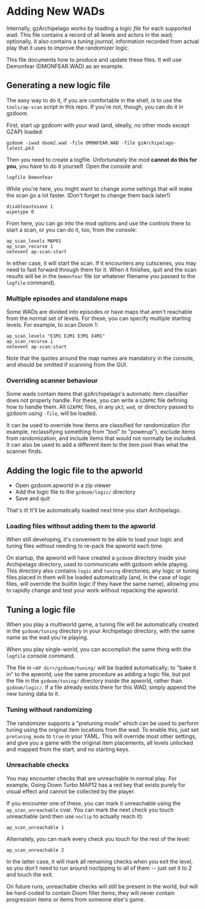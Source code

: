 # Adding New WADs

Internally, gzArchipelago works by loading a *logic file* for each supported wad.
This file contains a record of all levels and actors in the wad; optionally, it
also contains a *tuning journal*, information recorded from actual play that it
uses to improve the randomizer logic.

This file documents how to produce and update these files. It will use Demonfear
(DMONFEAR.WAD) as an example.


## Generating a new logic file

The easy way to do it, if you are comfortable in the shell, is to use the
`tools/ap-scan` script in this repo. If you're not, though, you can do it in
gzdoom.

First, start up gzdoom with your wad (and, ideally, no other mods except GZAP)
loaded:

    gzdoom -iwad doom2.wad -file DMONFEAR.WAD -file gzArchipelago-latest.pk3

Then you need to create a logfile. Unfortunately the mod **cannot do this for you**,
you have to do it yourself. Open the console and:

    logfile Demonfear

While you're here, you might want to change some settings that will make the scan
go a lot faster. (Don't forget to change them back later!)

    disableautosave 1
    wipetype 0

From here, you can go into the mod options and use the controls there to start
a scan, or you can do it, too, from the console:

    ap_scan_levels MAP01
    ap_scan_recurse 1
    netevent ap-scan:start

In either case, it will start the scan. If it encounters any cutscenes, you may
need to fast forward through them for it. When it finishes, quit and the scan
results will be in the `Demonfear` file (or whatever filename you passed to
the `logfile` command).

### Multiple episodes and standalone maps

Some WADs are divided into episodes or have maps that aren't reachable from the
normal set of levels. For these, you can specify multiple starting levels. For
example, to scan Doom 1:

    ap_scan_levels "E1M1 E2M1 E3M1 E4M1"
    ap_scan_recurse 1
    netevent ap-scan:start

Note that the quotes around the map names are mandatory in the console, and should
be omitted if scanning from the GUI.

### Overriding scanner behaviour

Some wads contain items that gzArchipelago's automatic item classifier does not
properly handle. For these, you can write a `GZAPRC` file defining how to handle
them. All `GZAPRC` files, in any `pk3`, `wad`, or directory passed to gzdoom using
`-file`, will be loaded.

It can be used to override how items are classified for randomization (for example,
reclassifying something from "tool" to "powerup"), exclude items from randomization,
and include items that would not normally be included. It can also be used to add
a different item to the item pool than what the scanner finds.

## Adding the logic file to the apworld

- Open gzdoom.apworld in a zip viewer
- Add the logic file to the `gzdoom/logic/` directory
- Save and quit

That's it! It'll be automatically loaded next time you start Archipelago.

### Loading files without adding them to the apworld

When still developing, it's convenient to be able to load your logic and tuning
files without needing to re-pack the apworld each time.

On startup, the apworld will have created a `gzdoom` directory inside your
Archipelago directory, used to communicate with gzdoom while playing. This
directory also contains `logic` and `tuning` directories; any logic or tuning
files placed in them will be loaded automatically (and, in the case of logic
files, will override the builtin logic if they have the same name), allowing you
to rapidly change and test your work without repacking the apworld.

## Tuning a logic file

When you play a multiworld game, a tuning file will be automatically created
in the `gzdoom/tuning` directory in your Archipelago directory, with the same
name as the wad you're playing.

When you play single-world, you can accomplish the same thing with the `logfile`
console command.

The file in `<AP dir>/gzdoom/tuning/` will be loaded automatically; to "bake it in"
to the apworld, use the same procedure as adding a logic file, but put the file
in the `gzdoom/tuning/` directory inside the apworld, rather than `gzdoom/logic/`.
If a file already exists there for this WAD, simply append the new tuning data
to it.

### Tuning without randomizing

The randomizer supports a "pretuning mode" which can be used to perform tuning
using the original item locations from the wad. To enable this, just set
`pretuning_mode` to `true` in your YAML. This will override most other settings,
and give you a game with the original item placements, all levels unlocked and
mapped from the start, and no starting keys.

### Unreachable checks

You may encounter checks that are unreachable in normal play. For example, Going
Down Turbo MAP12 has a red key that exists purely for visual effect and cannot
be collected by the player.

If you encounter one of these, you can mark it unreachable using the `ap_scan_unreachable`
cvar. You can mark the next check you touch unreachable (and then use `noclip` to
actually reach it):

    ap_scan_unreachable 1

Alternately, you can mark every check you touch for the rest of the level:

    ap_scan_unreachable 2

In the latter case, it will mark all remaining checks when you exit the level, so
you don't need to run around noclipping to all of them -- just set it to 2 and
touch the exit.

On future runs, unreachable checks will still be present in the world, but will
be hard-coded to contain Doom filler items; they will never contain progression
items or items from someone else's game.
